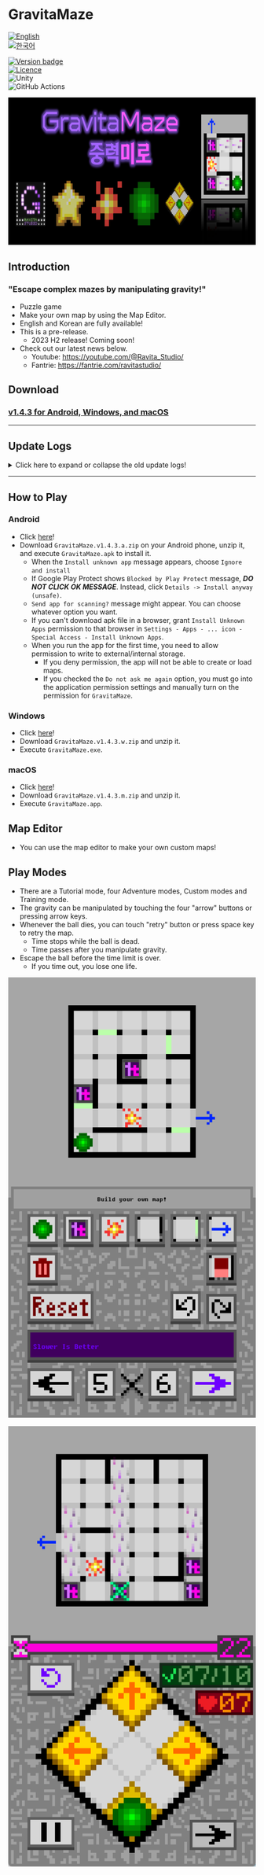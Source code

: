 # GravitaMaze

[![English](https://img.shields.io/badge/lang-English-red.svg)](./README.md)  
[![한국어](https://img.shields.io/badge/lang-한국어-blue.svg)](./README.ko.md)

[![Version badge](https://img.shields.io/badge/Version-1.4.3-purple.svg)](https://github.com/salt26/gravita-maze/releases/tag/v1.4.3)  
[![Licence](https://img.shields.io/badge/License-MIT-green.svg)](./LICENSE)  
![Unity](https://img.shields.io/badge/unity-%23000000.svg?style=for-the-badge&logo=unity&logoColor=white)  
![GitHub Actions](https://img.shields.io/badge/github%20actions-%232671E5.svg?style=for-the-badge&logo=githubactions&logoColor=white)

<img src="./Figures/Banner.png" height=300>

## Introduction

### "Escape complex mazes by manipulating gravity!"

* Puzzle game
* Make your own map by using the Map Editor.
* English and Korean are fully available!
* This is a pre-release.
  * 2023 H2 release! Coming soon!
* Check out our latest news below.
  * Youtube: https://youtube.com/@Ravita_Studio/
  * Fantrie: https://fantrie.com/ravitastudio/

## Download

### [v1.4.3 for Android, Windows, and macOS](https://github.com/salt26/gravita-maze/releases/tag/v1.4.3)

---

## Update Logs

<details>
<summary>Click here to expand or collapse the old update logs!</summary>

### Updates (v1.4.2 -> v1.4.3)

* Add a ninth map with a short time limit to the tutorial: extend the time limit after two timeouts.
* Add animation of objects moving due to gravity when the player dies.
* Change the color of the timer bar according to the remaining time.
* Preserve the volume and language settings of the game even after restarting.
* Change macOS shortcuts to use `Option+Space` and `Option+Enter` (on Windows, use `Ctrl+Space` and `Ctrl+Enter`, respectively).
* Fix the bug where the map file is not displayed correctly when entering the Custom mode.
* Fix the bug where gravity manipulation and retry were possible via keyboard while the pause window is open.
* Fix tooltip and button-related bugs.
* Change the game title in Korean from "중력 미로" to "중력미로". The English title remains the same as "GravitaMaze".
* Change the display of "Korean" to "한국어" in the language settings.
* Change the dropdown UI in the language settings.
* Make some modifications to the localized text.
* Modify the credit text.
* Upgrade the Unity version.
* Update the license.

### Updates (v1.4.1 -> v1.4.2)

* Show tooltips on various buttons when hovering on the PC platform.
* On the PC platform, use Ctrl + Space for "retry with time refill" and Ctrl + Enter to proceed when time runs out
  * Show PC-specific tooltips when hovering over these buttons.
* Modify some guiding texts in the tutorial.
* Resolve critical issue in v1.4.1 where the program occasionally freezes.
* Provide a Korean version of the release document.
* Add links to Fantrie, YouTube, and other latest news on the GitHub release document.

### Updates (v1.4.0 -> v1.4.1)

> Important: v1.4.1 has a critical bug! Please download v1.4.2 or later.

* Localization (English and Korean)
* Change fonts.
* Add Settings scene.
* Improve Tutorial mode.
* Improve UI/UX.
* Add several Training maps.
* Expand the size of the four types of gravity manipulation buttons again.
* Fix some bugs.

### Updates (v1.3.1 -> v1.4.0)

#### Sound

* Add various sound effects
* Add background music for editor scene

#### Considerations for First-time Users

* Add a first-time user scene that allows users to start the tutorial immediately after installing the app.
  * Skip is also available.
* Provide a detailed tutorial tooltip.
* Minor changes in tutorial maps

#### Add New Modes

* Add Custom mode
  * You can play by selecting the map you want.
  * From now, you don't need to enter editor mode to play custom maps.
  * For each map, record the number of attempts until the first time you clear it and keep it stuffed semi-permanently.
* Add Training mode
  * You can practice by type of gimmicks.
  * For each map, record the number of attempts until the first time you clear it and keep it stuffed semi-permanently.
* Add credit scene

#### Giving a Sense of Accomplishment and Motivation

* Reorganize result UI of Tutorial and Adventure mode with some animations and SFXs.
* Add star system
  * If you clear the Tutorial, you will receive three stars.
  * If you clear one of the four Adventure levels, you will receive stars differently depending on the number of lives left.
  * In the mode selection scene and the adventure level selection scene, you can see the highest number of stars acquired at each level. It remains after restarting or updating the app.
* Add series of map system to Adventure mode
  * You can experience various maps than before.
  * It increases the life of a repeat play.
* Add 'God' difficulty to custom mode
  * Maps that require 20 to 50 tries or more for an expert player.
* Add new maps and adjust map balance

#### Improving convenience and user experience

* Expand the size of the four types of gravity manipulation buttons.
* All the letters of iron were changed to bright colors overall.
* In the mode selection scene and the adventure level selection scene, maps are reorganized so that there is no need to press the retry button.
* Reorganize menu UI displayed when game is paused in Tutorial, Adventure, Custom and Training mode.
  * Background volume and sound effects volume can be adjusted from the Pause menu.
  * You can skip the map (make remaining time to zero) from the Pause menu.
* Change the folder name so that map folders appear in ascending order for difficulty in Custom mode.
* Change the image and add animation of the portal.

### Updates (v1.3.0 -> v1.3.1)

#### Common

* In any game play mode,
  * Time pauses when the ball dies or the retry button is pressed. Time starts to go by again when you press any gravity manipulation buttons.
  * The timer UI changes color to pink while the time is paused. Its color turns purple while the time goes by.
  * When a ball escapes, it is shown an animation that moves slowly by gravity.
* Add a new BGM for the game play scenes (Tutorial, Adventure and Test phase in Editor).
* In Adventure mode,
  * Huge scale of map balance patch is done.
    * Easy: 5 maps are replaced, and the time limit of a map is changed.
    * Normal: 7 maps are replaced.
    * Hard: 5 maps are replaced.
    * Insane: 7 maps are replaced.
  * Maps with shutters can also appear in adventure mode.

#### Android

* The continuous integration(CI) targets Android API level to 28. (Android 9.0 'Pie')
  * This is because there are issues related to storage read/write permission when the target API level is 29 or higher.

### Updates (v.1.2.1 -> v1.3.0)

#### Common

* The Shutter has added!
  * Until the ball passes, the shutter is the same as no wall.
  * Once a ball passes, the shutter is treated as a wall.
* Add a BGM for the main scene.
* In Tutorial mode,
  * Two maps are added, including shutters.
* In Editor mode,
  * You can place shutters in your maps.
  * If the folder is empty, show the text "Empty!"
  * Fixed a bug related to the long file name.
  * Fixed a bug related to the scroll bar in the Open or Save UI.
* More type of screen resolution is supported.
  * 9:22 is now supported. (Portrait)
* The continuous integration(CI) was added to automatically build for Android, Windows and macOS.

#### Android

* The target API level is set to 28. (Android 9.0 'Pie')
  * This is because there are issues related to storage read/write permission when the target API level is 29 or higher.

### Updates (v.1.1.0 -> v.1.2.1)

#### Common

* In Tutorial mode,
  * The progress is displayed.
  * You can pause and resume the game.
  * When you leave or complete the game, the results window is displayed.
* In Adventure mode,
  * Huge scale of map balance patch is done.
    * Easy: 5 lives, 10 maps to escape, more easier than before!
    * Normal: 5 lives, 10 maps to escape, a little easier than before.
    * Hard: 7 lives, 10 maps to escape
    * Insane: 10 lives, 10 maps to escape, more harder than before!
  * The remaining life and progress are displayed.
  * You can pause and resume the game.
  * When you leave or complete the game, the results window is displayed.
* Many types of screen resolution are supported.
  * 9:16, 9:18, 9:18.5, 9:19, 9:19.5, 9:20, 9:20.5, 9:21 are supported. (Portrait)
  * 3:4 is not supported.

#### Android

* You can press the Back key to press the Pause button in Tutorial and Adventure mode.

#### Windows

* You can press the Enter key to press the Next button in Tutorial and Adventure mode.
* You can press the Esc key to press the Pause button in Tutorial and Adventure mode.

#### macOS

* You can press the Enter key to press the Next button in Tutorial and Adventure mode.
* You can press the Esc key to press the Pause button in Tutorial and Adventure mode.

### Updates (v.1.0.2 -> v.1.1.0)

#### Common

* Adventure mode is now playable!
  * There are Easy, Normal, Hard, and Insane levels.
  * In adventure mode, the map is randomly rotated or flipped.
  * There are five lives given, but they are not displayed in the UI yet.
* Even if you modify the map file(`.txt`) directly to increase the time limit to more than 30 seconds, the maximum time limit is set to 30 seconds.

### Updates (v.1.0.1 -> v.1.0.2)

#### Common

* The default value for the time limit has increased from 10 seconds to 30 seconds.
* Several maps have been added.

#### Android

* Maps can now be saved on internal storage rather than on the app's internal data.
  * You can share your own map or download other's map!
  * The map files are saved in `GravitaMaze/Maps`.

</details>

---

## How to Play

### Android

* Click [here](https://github.com/salt26/gravita-maze/releases/tag/v1.4.3)!
* Download `GravitaMaze.v1.4.3.a.zip` on your Android phone, unzip it, and execute `GravitaMaze.apk` to install it.
  * When the `Install unknown app` message appears, choose `Ignore and install`
  * If Google Play Protect shows `Blocked by Play Protect` message, ***DO NOT CLICK OK MESSAGE***. Instead, click `Details -> Install anyway (unsafe)`.
  * `Send app for scanning?` message might appear. You can choose whatever option you want.
  * If you can't download apk file in a browser, grant `Install Unknown Apps` permission to that browser in `Settings - Apps - ... icon - Special Access - Install Unknown Apps`.
  * When you run the app for the first time, you need to allow permission to write to external/internal storage.
    * If you deny permission, the app will not be able to create or load maps.
    * If you checked the `Do not ask me again` option, you must go into the application permission settings and manually turn on the permission for `GravitaMaze`.

### Windows

* Click [here](https://github.com/salt26/gravita-maze/releases/tag/v1.4.3)!
* Download `GravitaMaze.v1.4.3.w.zip` and unzip it.
* Execute `GravitaMaze.exe`.

### macOS

* Click [here](https://github.com/salt26/gravita-maze/releases/tag/v1.4.3)!
* Download `GravitaMaze.v1.4.3.m.zip` and unzip it.
* Execute `GravitaMaze.app`.

## Map Editor

* You can use the map editor to make your own custom maps!

## Play Modes

* There are a Tutorial mode, four Adventure modes, Custom modes and Training mode.
* The gravity can be manipulated by touching the four "arrow" buttons or pressing arrow keys.
* Whenever the ball dies, you can touch "retry" button or press space key to retry the map.
  * Time stops while the ball is dead.
  * Time passes after you manipulate gravity.
* Escape the ball before the time limit is over.
  * If you time out, you lose one life.

![Screenshot1](./Figures/Screenshot1.v1.4.1.png)

![Screenshot2](./Figures/Screenshot2.v1.4.1.png)
